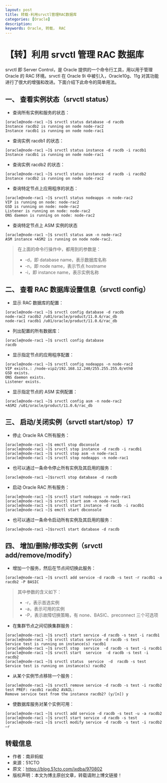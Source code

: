 ```yaml
---
layout: post
title: 转载-利用srvctl管理RAC数据库
categories: [Oracle]
description: 
keywords: Oracle, 转载， RAC
---
```


# 【转】利用 srvctl 管理 RAC 数据库

srvctl 即 Server Control，是 Oracle 提供的一个命令行工具，用以用于管理 Oracle 的 RAC 环境。srvctl 在 Oracle 9i 中被引入，Oracle10g、11g 对其功能进行了很大的增强和改进。下面介绍下此命令的简单用法。

## 一、 查看实例状态（srvctl status）

- 查询所有实例和服务的状态：

```shell
[oracle@node-rac1 ~]$ srvctl status database -d racdb
Instance racdb2 is running on node node-rac2
Instance racdb1 is running on node node-rac1
```

- 查询实例 racdb1 的状态：

```shell
[oracle@node-rac1 ~]$ srvctl status instance -d racdb -i racdb1 
Instance racdb1 is running on node node-rac1
```

- 查询实例 racdb2 的状态：

```shell
[oracle@node-rac1 ~]$ srvctl status instance -d racdb -i racdb2
Instance racdb2 is running on node node-rac2
```

- 查询特定节点上应用程序的状态：

```shell
[oracle@node-rac1 ~]$ srvctl status nodeapps -n node-rac2
VIP is running on node: node-rac2
GSD is running on node: node-rac2
Listener is running on node: node-rac2
ONS daemon is running on node: node-rac2
```

- 查询特定节点上 ASM 实例的状态

```shell
[oracle@node-rac1 ~]$ srvctl status asm -n node-rac2
ASM instance +ASM2 is running on node node-rac2.
```

> 在上面的命令行操作中，都用到的参数是：
> 
> - -d，即 database name，表示数据库名称
> - -n，即 node name，表示节点 hostname
> - -i，即 instance name，表示实例名称

## 二、 查看 RAC 数据库设置信息（srvctl config）

- 显示 RAC 数据库的配置：

```shell
[oracle@node-rac1 ~]$ srvctl config database -d racdb
node-rac2 racdb2 /u01/oracle/product/11.0.6/rac_db
node-rac1 racdb1 /u01/oracle/product/11.0.6/rac_db
```

- 列出配置的所有数据库：

```shell
[oracle@node-rac1 ~]$ srvctl config database
racdb
```

- 显示指定节点的应用程序配置：

```shell
[oracle@node-rac1 ~]$ srvctl config nodeapps -n node-rac2
VIP exists.: /node-vip2/192.168.12.240/255.255.255.0/eth0
GSD exists.
ONS daemon exists.
Listener exists.
```

- 显示指定节点的 ASM 实例配置：

```shell
[oracle@node-rac1 ~]$ srvctl config asm -n node-rac2        
+ASM2 /u01/oracle/product/11.0.6/rac_db
```

## 三、 启动/关闭实例（srvctl start/stop）17

- 停止 Oracle RA C所有服务：

```shell
[oracle@node-rac1 ~]$ emctl stop dbconsole
[oracle@node-rac1 ~]$ srvctl stop instance -d racdb -i racdb1
[oracle@node-rac1 ~]$ srvctl stop asm -n node-rac1
[oracle@node-rac1 ~]$ srvctl stop nodeapps -n node-rac1
```

- 也可以通过一条命令停止所有实例及其启用的服务：

```shell
[oracle@node-rac1 ~]$srvctl stop database -d racdb
```

- 启动 Oracle RAC 所有服务：

```shell
[oracle@node-rac1 ~]$ srvctl start nodeapps -n node-rac1
[oracle@node-rac1 ~]$ srvctl start asm -n node-rac1
[oracle@node-rac1 ~]$ srvctl start instance -d racdb -i racdb1
[oracle@node-rac1 ~]$ emctl start dbconsole
```

- 也可以通过一条命令启动所有实例及其启用的服务：

```shell
[oracle@node-rac1 ~]$srvctl start database -d racdb
```

## 四、 增加/删除/修改实例（srvctl add/remove/modify）

- 增加一个服务，然后在节点间切换此服务：

```shell
[oracle@node-rac1 ~]$ srvctl add service -d racdb -s test -r racdb1 -a racdb2 -P BASIC
```

> 其中参数的含义如下：
> 
> - -r，表示首选实例
> - -a，表示可用的实例
> - -P，表示故障切换策略，有 none、BASIC、preconnect 三个可选项

- 在集群节点之间切换集群服务：

```shell
[oracle@node-rac1 ~]$ srvctl start service -d racdb -s test -i racdb1
[oracle@node-rac1 ~]$ srvctl status service -d racdb -s test
Service test is running on instance(s) racdb1
[oracle@node-rac1 ~]$ srvctl stop  service  -d racdb -s test -i racdb1   
[oracle@node-rac1 ~]$ srvctl start  service  -d racdb -s test -i racdb2
[oracle@node-rac1 ~]$ srvctl status  service  -d  racdb -s test
Service test is running on instance(s) racdb2
```

- 从某个实例节点移除一个服务：

```shell
[oracle@node-rac1 ~]$ srvctl remove service -d racdb -s test -i racdb2
test PREF: racdb1 racdb2 AVAIL: 
Remove service test from the instance racdb2? (y/[n]) y
```

- 使数据库服务对某个实例可用：

```shell
[oracle@node-rac1 ~]$ srvctl add service -d racdb -s test -u -a racdb2
[oracle@node-rac1 ~]$ srvctl start service -d racdb -s test           
[oracle@node-rac1 ~]$ srvctl modify service -d racdb -s test -i racdb2 –r
```

## 转载信息

- 作者：南非蚂蚁 
- 来源：51CTO
- 原文：https://blog.51cto.com/ixdba/970802
- 版权声明：本文为博主原创文章，转载请附上博文链接！